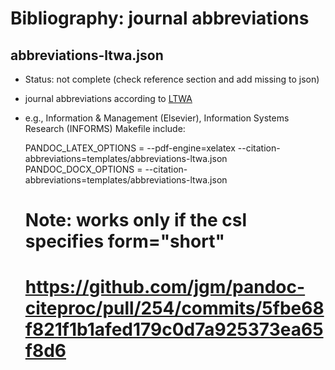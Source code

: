 # Bibliography: journal abbreviations

## abbreviations-ltwa.json

-   Status: not complete (check reference section and add missing to json)
-   journal abbreviations according to [LTWA](https://www.issn.org/services/online-services/access-to-the-ltwa)
-   e.g., Information & Management (Elsevier), Information Systems Research (INFORMS)
    Makefile include:


    PANDOC_LATEX_OPTIONS = --pdf-engine=xelatex --citation-abbreviations=templates/abbreviations-ltwa.json
    PANDOC_DOCX_OPTIONS = --citation-abbreviations=templates/abbreviations-ltwa.json
    # Note: works only if the csl specifies form="short"
    # https://github.com/jgm/pandoc-citeproc/pull/254/commits/5fbe68f821f1b1afed179c0d7a925373ea65f8d6
